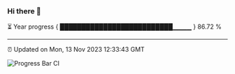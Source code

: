 ### Hi there 👋

⏳ Year progress { ██████████████████████████▁▁▁▁ } 86.72 %

---

⏰ Updated on Mon, 13 Nov 2023 12:33:43 GMT

![Progress Bar CI](https://github.com/ZhaoGui/ZhaoGui/workflows/Progress%20Bar%20CI/badge.svg)
